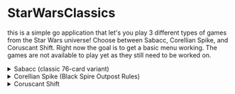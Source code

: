 # StarWarsClassics
<!-- First Created Feb 1st, 2022
     _______.___________.    ___      .______         ____    __    ____  ___      .______          _______.
    /       |           |   /   \     |   _  \        \   \  /  \  /   / /   \     |   _  \        /       |
   |   (----`---|  |----`  /  ^  \    |  |_)  |        \   \/    \/   / /  ^  \    |  |_)  |      |   (----`
    \   \       |  |      /  /_\  \   |      /          \            / /  /_\  \   |      /        \   \    
.----)   |      |  |     /  _____  \  |  |\  \----.      \    /\    / /  _____  \  |  |\  \----.----)   |   
|_______/       |__|    /__/     \__\ | _| `._____|       \__/  \__/ /__/     \__\ | _| `._____|_______/    
           ______  __          ___           _______.     _______. __    ______     _______.                
          /      ||  |        /   \         /       |    /       ||  |  /      |   /       |                
         |  ,----'|  |       /  ^  \       |   (----`   |   (----`|  | |  ,----'  |   (----`                
         |  |     |  |      /  /_\  \       \   \        \   \    |  | |  |        \   \                    
         |  `----.|  `----./  _____  \  .----)   |   .----)   |   |  | |  `----.----)   |                   
          \______||_______/__/     \__\ |_______/    |_______/    |__|  \______|_______/                                   
-->
<!-- First Created Feb 1st, 2022 -->
this is a simple go application that let's you play 3 different types of games from the Star Wars universe!
Choose between Sabacc, Corellian Spike, and Coruscant Shift.
Right now the goal is to get a basic menu working. The games are not available to play yet as they still need to be worked on.

<details><summary>Sabacc (classic 76-card variant)</summary>
<p>

no content yet.

</p>
</details>

<details><summary>Corellian Spike (Black Spire Outpost Rules)</summary>
<p>

### The Deck

1. 30 green cards with positive values 1 through 10, three each ●, ■, ▲
2. 30 red cards with negative values -1 through -10, three each ●, ■, ▲
3. 2 zero-value cards known as sylops (Old Corellian for "idiots")
    
The three suits, known as "Staves", are shown by the shape of the pips on the cards: ● (Circle), ■ (Square), ▲ (Triangle).
These do not have any bearing on the gameplay. These are used in Coruscant Shift. 

### Setup

Choose a dealer for the first game. Hand the deck and dice to the dealer. Each subsequent game, the persont to the left of
the dealer will be the new dealer.

### Ante

Players must pay in to play the roun, 1 credit into the game pot and 2 credit into the sabacc pot. If a player cannot afford 
to pay in, that player is out of the game.

### Dealer

1. Shuffle the deck, then deal two cards fave down to each player. Players can look at their cards, but must not show other players.
2. Place the remaining deck face down in the center of play. This is the draw pile.
3. Place the top card of the draw pile face-up on the table. This is the discard pile.

### Gameplay

Each game is played in three rounds. Each round consists of a turn phase, a betting phase, and a spike dice phase.
The goal of the game is to have the best hand with a total value of zero, which is called Sabacc, or if no player 
gets Sabacc, then the hand with the closest total value to zero wins, which is called Nulrhek. There is also a 
hierarchy of special named Sabacc hands that can be obtained. When scoring, a positive value beats an equal 
negative value.

### Turn phase

Play starts with the player to the dealer's left and continues going left around the table.
One your turn, you can stand, gain, or swap. You may only choose one.
    
1. **Stand** - Retain your current hand for this round and end your turn.
2. **Gain** - To gain a card from the draw pile, you have two options:
    - Take the top card from the draw pile.
    - Discard a card from your hand, then take the top card from the draw pile.
3. **Swap** - Take the top card from the discard pile and add it to your hand, then discard a different card from your hand.

After you stand, gain, or swap your turn is over. Once all players have had a turn, betting begins.

### Betting phase

Players calculate their current hand value and place their bets, beginning with the player to  the dealer's left. Players can check, bet, call, raise, or junk. The cycle continues until all bets are equal.

1. **Check**: The player stays in the game, but wagers no credits. This can only be done if no bet has been made yet.
Id any player places a bet, all players must call or raise in order to stay in.
2. **Bet**: The player makes a wager and adds it to the game pot. All other players must pay the same amount into 
the game pot (call) to stay in the round. Otherwise, they can raise the bet or junk. 
3. **Call**: The player matches the highest bet placed so far by paying that amount into the game pot. When 
verbally declared it is often said as "I'll see your bet."
4. **Raise**: The player raises the highest bet so far by betting a higher amount and paying that amount into the game pot.
All players must now pay this amount to stay in the round, and those who bey prior to the raise must pay the difference
between their current bet and the current highest raise when the betting cycle comes back to them in order to stay in.
Betting goes in cycle until all players bet the same amount. A player can raise the bet only if they were not the last one
to raise in this betting phase and can't raise if they started the betting and no one else raise.
5. **Junk**: The player shuffles his hand (to randomize card order) and puts it on the discard pile. This player 
forfeits all winnings for the round and cannot play until the next round.

Once all players have equaled the highest bet or junked (or all players checked), move on to the spike dice phase

### Spike Dice

The dealer rolls both dice. If the symbols are different, the round ends. If the symbols match, everyone must note the number 
of cards in their hand, reveal them, then place all the cards onto the discard pile, The dealer then deals each player the same
number of cards they discarded. The player to the left of the dealer is always first to receive new cards. Deal each player all 
the needed cards before dealing to the next player. Then place the rest of the deck face down on the table to form a new draw 
pile and flip over the top card onto the discard pile to start it with a new random value. If at any point the draw pile is 
depleted, shuffle the discard pile to create a new one, then turn over the top card to start a new discard pile as usual.

</p>
</details>

<details><summary>Coruscant Shift</summary>
<p>

no content yet.

</p>
</details>